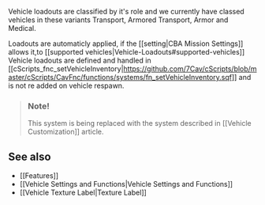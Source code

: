Vehicle loadouts are classified by it's role and we currently have classed vehicles in these variants Transport, Armored Transport, Armor and Medical. 

Loadouts are automaticly applied, if the [[setting|CBA Mission Settings]] allows it,to [[supported vehicles|Vehicle-Loadouts#supported-vehicles]] Vehicle loadouts are defined and handled in [[cScripts_fnc_setVehicleInventory|https://github.com/7Cav/cScripts/blob/master/cScripts/CavFnc/functions/systems/fn_setVehicleInventory.sqf]] and is not re added on vehicle respawn.

> ### Note!
> This system is being replaced with the system described in [[Vehicle Customization]] article.

## See also
* [[Features]]
* [[Vehicle Settings and Functions|Vehicle Settings and Functions]] 
* [[Vehicle Texture Label|Texture Label]] 

